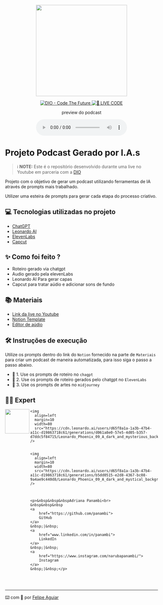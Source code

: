 <p align="center">
<img 
    src="./assets/cover.png"
    width="300"
/>
</p>

<p align="center">
<a href="https://dio.me/">
    <img 
        src="https://img.shields.io/badge/DIO-Code_The_Future-28DA77?logo=youtube" 
        alt="DIO - Code The Future">
</a>
<a href="https://dio.me/">
<img 
    src="https://img.shields.io/badge/🔴_LIVE_CODE-FF5E72" 
    alt="🔴 LIVE CODE">
</a>
</p>

<p align="center">
    preview do podcast
</p>

<div align="center">
    <audio src="output/podcast_editado.MP3" controls title="Podcast editado"></audio>
</div>

# Projeto Podcast Gerado por I.A.s


 > ℹ️ **NOTE:** Este é o repositório desenvolvido durante uma live no Youtube em parceria com a [DIO](https://dio.me)

Projeto com o objetivo de gerar um podcast utilizando ferramentas de IA através de prompts mais trabalhado.

Utilizer uma esteira de prompts para gerar cada etapa do processo criativo.

## 💻 Tecnologias utilizadas no projeto

- [ChatGPT](https://chat.openai.com/) 
- [Leonardo AI](https://app.leonardo.ai/)
- [ElevenLabs](https://beta.elevenlabs.io/)
- [Capcut](https://www.capcut.com/pt-br/)

## ✨ Como foi feito ?

- Roteiro gerado via chatgpt
- Audio gerado pela elevenLabs
- Leonardo AI Para gerar capas
- Capcut para tratar aúdio e adicionar sons de fundo

## 📚 Materiais

- [Link da live no Youtube](https://www.youtube.com)
- [Notion Template](https://industrious-character-ab1.notion.site/15a4ed32dc1781c28075ff1aac89c90a?v=15a4ed32dc178144b3d1000cb76d3952)
- [Editor de aúdio](https://www.capcut.com/editor?from_page=landing_page&__action_from=picture_V%C3%ADdeos%20profissionais%20em%20minutos,%20n%C3%A3o%20em%20horas.)


## 🛠️ Instruções de execução

Utilize os prompts dentro do link do `Notion` fornecido na parte de `Materiais` para criar um podcast de maneira automatizada, para isso siga o passo a passo abaixo.

- 🤖 1. Use os prompts de roteiro no `chagpt`
- 🤖 2. Use os prompts de roteiro gerados pelo chatgpt no  `ElevenLabs`
- 🤖 3. Use os prompts de artes no `midjourney`

## 👨‍💻 Expert

<p>
    <img 
      align=left 
      margin=10 
      width=80 
      src="https://cdn.leonardo.ai/users/d65f8a1a-1a3b-47b4-a11c-d19863718c61/generations/d061a8e0-57e5-4d05-b357-d7ddc5f84715/Leonardo_Phoenix_09_A_dark_and_mysterious_background_inspired_0.jpg"
    />

    <img 
      align=left 
      margin=10 
      width=80 
      src="https://cdn.leonardo.ai/users/d65f8a1a-1a3b-47b4-a11c-d19863718c61/generations/d061a8e0-57e5-4d05-b357-d7ddc5f84715/Leonardo_Phoenix_09_A_dark_and_mysterious_background_inspired_3.jpg"
    />


    <img 
      align=left 
      margin=10 
      width=80 
      src="https://cdn.leonardo.ai/users/d65f8a1a-1a3b-47b4-a11c-d19863718c61/generations/b5dd0515-e2d8-4367-bc08-9a4ae9c440d8/Leonardo_Phoenix_09_A_dark_and_mystical_background_inspired_by_2.jpg"
    />



    <p>&nbsp&nbsp&nbspAdriana Panambi<br>
    &nbsp&nbsp&nbsp
    <a 
        href="https://github.com/panambi">
        GitHub
    </a>
    &nbsp;|&nbsp;
    <a 
        href="www.linkedin.com/in/panambi">
        LinkedIn
    </a>
    &nbsp;|&nbsp;
    <a 
        href="https://www.instagram.com/narubapanambi/">
        Instagram
    </a>
    &nbsp;|&nbsp;</p>
</p>
<br/><br/>
<p>

---

⌨️ com 💜 por [Felipe Aguiar](https://github.com/felipeAguiarCode)
